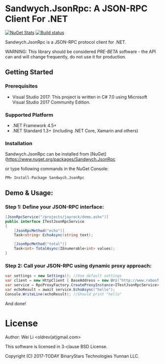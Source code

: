 # Sandwych.JsonRpc: A JSON-RPC Client For .NET

[![NuGet Stats](https://img.shields.io/nuget/v/Sandwych.JsonRpc.svg)](https://www.nuget.org/packages/Sandwych.JsonRpc) 
[![Build status](https://ci.appveyor.com/api/projects/status/github}/oldrev/jsonrpc)](https://ci.appveyor.com/project/oldrev/jsonrpc/branch/master)

Sandwych.JsonRpc is a JSON-RPC protocol client for .NET.

WARNING: This library should be considered *PRE-BETA* software - the API can and will change frequently, do not use it for production.

## Getting Started

### Prerequisites

* Visual Studio 2017: This project is written in C# 7.0 using Microsoft Visual Studio 2017 Community Edition.

### Supported Platform

* .NET Framework 4.5+
* .NET Standard 1.3+ (including .NET Core, Xamarin and others)


### Installation

Sandwych.JsonRpc can be installed from [NuGet](https://www.nuget.org/packages/Sandwych.JsonRpc

or type following commands in the NuGet Console:

```
PM> Install-Package Sandwych.JsonRpc
```

## Demo & Usage:

### Step 1: Define your JSON-RPC interface:

```csharp
[JsonRpcService("/projects/jayrock/demo.ashx")]
public interface ITestJsonRpcService
{
    [JsonRpcMethod("echo")]
    Task<string> EchoAsync(string text);

    [JsonRpcMethod("total")]
    Task<int> TotalAsync(IEnumerable<int> values);
}
```

### Step 2: Call your JSON-RPC using dynamic proxy approach:

```csharp
var settings = new Settings(); //Use default settings
var client = new HttpClient { BaseAddress = new Uri("http://www.raboof.com") };
var service = RpcProxyFactory.CreateProxyInstance<ITestJsonRpcService>(client, settings); //Create a dynamic proxy for the interface ITestJsonRpcService 
var echoResult = await service.EchoAsync("hello");
Console.WriteLine(echoResult); //Should print "hello"
```

And done!


# License

Author: Wei Li <oldrev(at)gmail.com>

This software is licensed in 3-clause BSD License.

Copyright (C) 2017-TODAY BinaryStars Technologies Yunnan LLC.
